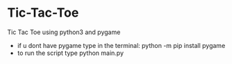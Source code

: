 # Tic-Tac-Toe
Tic Tac Toe using python3 and pygame
- if u dont have pygame type in the terminal: python -m pip install pygame
- to run the script type python main.py
